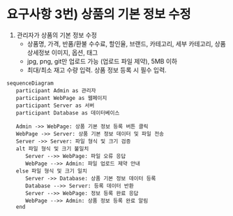# 요구사항 3번) 상품의 기본 정보 수정

1. 관리자가 상품의 기본 정보 수정
   - 상품명, 가격, 반품/환불 수수료, 할인율, 브랜드, 카테고리, 세부 카테고리, 상품 상세정보 이미지, 옵션, 태그
    - jpg, png, git만 업로드 가능 (업로드 파일 제약), 5MB 이하
    - 최대/최소 재고 수량 입력. 상품 정보 등록 시 필수 입력.

```mermaid
sequenceDiagram
   participant Admin as 관리자
   participant WebPage as 웹페이지
   participant Server as 서버
   participant Database as 데이터베이스

   Admin ->> WebPage: 상품 기본 정보 등록 버튼 클릭
   WebPage ->> Server: 상품 기본 정보 데이터 및 파일 전송
   Server ->> Server: 파일 형식 및 크기 검증
   alt 파일 형식 및 크기 불일치
      Server -->> WebPage: 파일 오류 응답
      WebPage -->> Admin: 파일 업로드 제약 안내
   else 파일 형식 및 크기 일치
      Server ->> Database: 상품 기본 정보 데이터 등록
      Database -->> Server: 등록 데이터 반환
      Server -->> WebPage: 정보 등록 완료 응답
      WebPage -->> Admin: 상품 정보 등록 완료 알림
   end
```